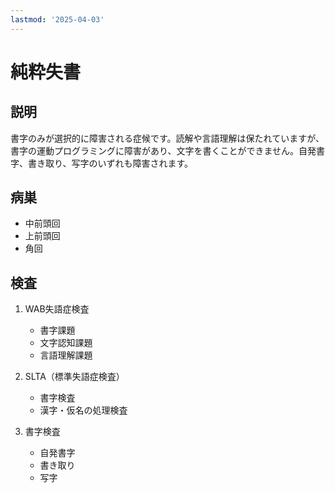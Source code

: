 ```yaml
---
lastmod: '2025-04-03'
---
```


# 純粋失書

## 説明

書字のみが選択的に障害される症候です。読解や言語理解は保たれていますが、書字の運動プログラミングに障害があり、文字を書くことができません。自発書字、書き取り、写字のいずれも障害されます。

## 病巣

- 中前頭回
- 上前頭回
- 角回

## 検査

1. WAB失語症検査

   - 書字課題
   - 文字認知課題
   - 言語理解課題

2. SLTA（標準失語症検査）

   - 書字検査
   - 漢字・仮名の処理検査

3. 書字検査
   - 自発書字
   - 書き取り
   - 写字
